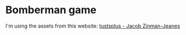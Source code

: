 # Bomberman game

I'm using the assets from this website: [tustsplus - Jacob Zinman-Jeanes](https://gamedevelopment.tutsplus.com/articles/enjoy-these-totally-free-bomberman-inspired-sprites--gamedev-8541)
